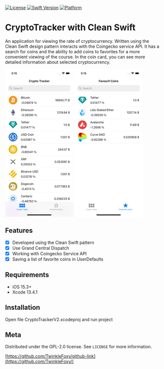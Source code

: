 
[![License][license-image]][license-url]
[![Swift Version][swift-image]][swift-url]
[![Platform](https://img.shields.io/cocoapods/p/LFAlertController.svg?style=flat)](https://www.apple.com)

# CryptoTracker with Clean Swift

An application for viewing the rate of cryptocurrency. Written using the Clean Swift design pattern interacts with the Coingecko service API. It has a search for coins and the ability to add coins to favorites for a more convenient viewing of the course. In the coin card, you can see more detailed information about selected cryptocurrency.

![ScreenShot][screenshot1-url]
![ScreenShot][screenshot2-url]

## Features

- [x] Developed using the Clean Swift pattern
- [x] Use Grand Central Dispatch
- [x] Working with Coingecko Service API
- [x] Saving a list of favorite coins in UserDefaults

## Requirements

- iOS 15.3+
- Xcode 13.4.1

## Installation

Open file CryptoTrackerV2.xcodeproj and run project

## Meta

Distributed under the GPL-2.0 license. See ``LICENSE`` for more information.

[https://github.com/TwinkleFoxy/github-link](https://github.com/TwinkleFoxy/)

[swift-image]:https://img.shields.io/badge/swift-5.0-orange.svg
[swift-url]: https://swift.org/
[license-url]: https://github.com/TwinkleFoxy/Test/blob/main/LICENSE
[license-image]: https://img.shields.io/github/license/TwinkleFoxy/Test?color=brightgreen
[license-url]: https://github.com/TwinkleFoxy/Test/blob/main/LICENSE
[screenshot1-url]: https://github.com/TwinkleFoxy/CryptoTracker_with_CleanSwift/blob/main/Screenshots/Screenshot1.png?raw=true
[screenshot2-url]: https://github.com/TwinkleFoxy/CryptoTracker_with_CleanSwift/blob/main/Screenshots/Screenshot2.png?raw=true
